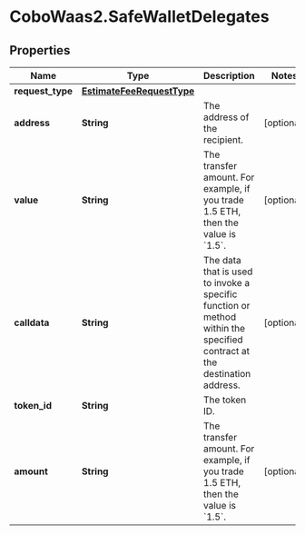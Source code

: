 # CoboWaas2.SafeWalletDelegates

## Properties

Name | Type | Description | Notes
------------ | ------------- | ------------- | -------------
**request_type** | [**EstimateFeeRequestType**](EstimateFeeRequestType.md) |  | 
**address** | **String** | The address of the recipient. | [optional] 
**value** | **String** | The transfer amount. For example, if you trade 1.5 ETH, then the value is &#x60;1.5&#x60;.  | [optional] 
**calldata** | **String** | The data that is used to invoke a specific function or method within the specified contract at the destination address.  | [optional] 
**token_id** | **String** | The token ID. | 
**amount** | **String** | The transfer amount. For example, if you trade 1.5 ETH, then the value is &#x60;1.5&#x60;. | [optional] 


